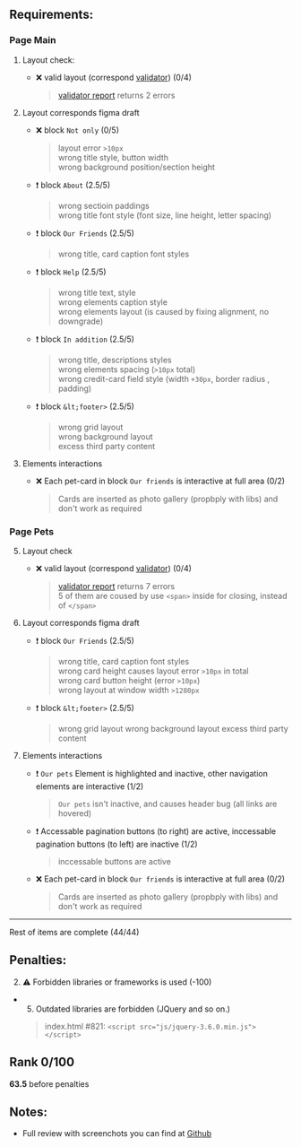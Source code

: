 ## Requirements:

<!--  complete: &#09989; 
      incomplete: &#10071; 
      unperform: &#10060; 
      note: &#08505; 
      warning: &#09888; 
      ## Unperformed and incomplete items:
-->

### Page Main
1. Layout check:

    - &#10060; valid layout (correspond [validator](https://validator.w3.org/)) (0/4)
      > [validator report](https://validator.w3.org/nu/?doc=http%3A%2F%2Fs29645vv.beget.tech%2FNataliaPW%2Fshelter%2F) returns 2 errors


2. Layout corresponds figma draft

    - &#10060; block `Not only` (0/5)
      > layout error `>10px`  
      > wrong title style, button width  
      > wrong background position/section height  
    - &#10071; block `About` (2.5/5)
      > wrong sectioin paddings  
      > wrong title font style (font size, line height, letter spacing)  
    - &#10071; block `Our Friends` (2.5/5)  
      > wrong title, card caption font styles  
    - &#10071; block `Help` (2.5/5)
      > wrong title text, style  
      > wrong elements caption style  
      > wrong elements layout (is caused by fixing alignment, no downgrade)  
    - &#10071; block `In addition` (2.5/5)
      > wrong title, descriptions styles  
      > wrong elements spacing (`>10px` total)  
      > wrong credit-card field style (width `+30px`, border radius , padding)  
    - &#10071; block `&lt;footer>` (2.5/5)
      > wrong grid layout  
      > wrong background layout  
      > excess third party content  

4. Elements interactions

    - &#10060; Each pet-card in block `Our friends` is interactive at full area (0/2)
      > Cards are inserted as photo gallery (propbply with libs) and don't work as required

### Page Pets
5. Layout check

    - &#10060; valid layout (correspond [validator](https://validator.w3.org/)) (0/4)
      > [validator report](https://validator.w3.org/nu/?doc=http%3A%2F%2Fs29645vv.beget.tech%2FNataliaPW%2Fshelter%2Fpets-page.html) returns 7 errors  
      > 5 of them are coused by use `<span>` inside for closing, instead of `</span>` 

6. Layout corresponds figma draft

    - &#10071; block `Our Friends` (2.5/5)
      > wrong title, card caption font styles  
      > wrong card height causes layout error `>10px` in total  
      > wrong card button height (error `>10px`)  
      > wrong layout at window width `>1280px`  
    - &#10071; block `&lt;footer>` (2.5/5)
      > wrong grid layout
      > wrong background layout 
      > excess third party content

8. Elements interactions

    - &#10071; `Our pets` Element is highlighted and inactive, other navigation elements are interactive (1/2)
      > `Our pets` isn't inactive, and causes header bug (all links are hovered)  
    - &#10071; Accessable pagination buttons (to right) are active, inccessable pagination buttons (to left) are inactive (1/2)
      > inccessable buttons are active  
    - &#10060; Each pet-card in block `Our friends` is interactive at full area (0/2)
      > Cards are inserted as photo gallery (propbply with libs) and don't work as required

---

Rest of items are complete (44/44)

## Penalties:

2. &#09888; Forbidden libraries or frameworks is used (-100)
  - 5. Outdated libraries are forbidden (JQuery and so on.)
    > index.html #821: `<script src="js/jquery-3.6.0.min.js"></script>`

## Rank 0/100
  **63.5** before penalties


## Notes:
  - Full review with screenchots you can find at [Github](https://github.com/nduchin/RSSchool-cross-check)
